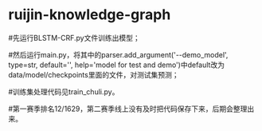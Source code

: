 # ruijin-knowledge-graph
#先运行BLSTM-CRF.py文件训练出模型；

#然后运行main.py，将其中的parser.add_argument('--demo_model', type=str, default='', help='model for test and demo')中default改为data/model/checkpoints里面的文件，对测试集预测；

#训练集处理代码见train_chuli.py。

#第一赛季排名12/1629，第二赛季线上没有及时把代码保存下来，后期会整理出来。
